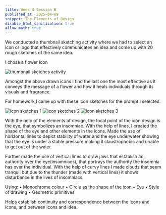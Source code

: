 ```yaml
---
title: Week 4 Session B
published_at: 2025-04-09
snippet: The Elements of Design
disable_html_sanitization: true
allow_math: true
---
```


We conducted a thumbnail sketching activity where we had to select an icon or logo that effectively communicates an idea and come up with 20 rough sketches of the same idea.

 I chose a flower icon 

![thumbnail sketches activity](subfolder/pic11.png)

Amongst the above drawn icons I find the last one the most effective as it conveys the message of a flower and how it heals individuals through its visuals and fragrance.

For homework,I came up with these icon sketches for the prompt I selected.

![icon sketches 1](subfolder/pic12.png)
![icon sketches 2](subfolder/pic13.png)
![icon sketches 3](subfolder/pic14.png)

With the help of the elements of design, the focal point of the icon design is the eye, that symbolizes an insomniac. With the help of lines, I created the shape of the eye and other elements in the icons. Made the use of horizontal lines to depict stability of water and the eye underwater showing that the eye is under a stable pressure making it claustrophobic and unable to get out of the water.

 Further made the use of vertical lines to draw jaws that establish an authority over the eye(insomniacs), that portrays the authority the insomnia has over the individual. With the help of curvy lines I made clouds that seem tranquil but due to the thunder (made with vertical lines) it shows disturbance in the lives of insomniacs.

Using:
•	Monochrome colour
•	Circle as the shape of the icon
•	Eye
•	Style of drawing
•	Geometric primitives

Helps establish continuity and correspondence between the icons and icons, and between icons and idea.


